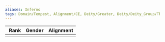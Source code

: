```yaml
---
aliases: Inferno
tags: Domain/Tempest, Alignment/CE, Deity/Greater, Deity/Deity_Group/Thediac
---
```

| Rank | Gender | Alignment |
|:-:|:-:|:-:|
||||
